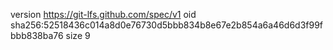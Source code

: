 version https://git-lfs.github.com/spec/v1
oid sha256:52518436c014a8d0e76730d5bbb834b8e67e2b854a6a46d6d3f99fbbb838ba76
size 9
